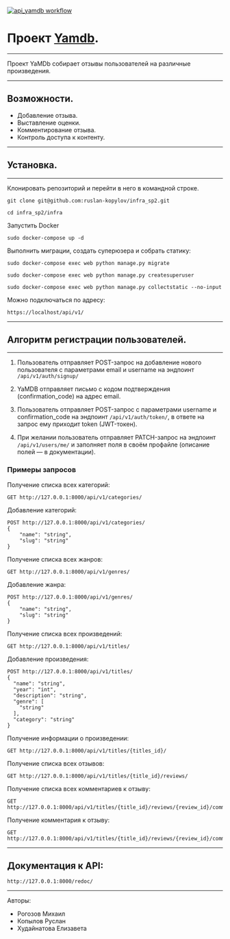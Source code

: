 [![api_yamdb workflow](https://github.com/ruslan-kopylov/yamdb_final/actions/workflows/yamdb_workflow.yml/badge.svg)](https://github.com/ruslan-kopylov/yamdb_final/actions/workflows/yamdb_workflow.yml)

# Проект [Yamdb].
***
Проект YaMDb собирает отзывы пользователей на различные произведения.
***

## Возможности.

* Добавление отзыва.
* Выставление оценки.
* Комментирование отзыва.
* Контроль доступа к контенту.
***

## Установка.
***
Клонировать репозиторий и перейти в него в командной строке.

```
git clone git@github.com:ruslan-kopylov/infra_sp2.git

cd infra_sp2/infra
```

Запустить Docker

```
sudo docker-compose up -d 
```

Выполнить миграции, создать суперюзера и собрать статику:

```
sudo docker-compose exec web python manage.py migrate

sudo docker-compose exec web python manage.py createsuperuser

sudo docker-compose exec web python manage.py collectstatic --no-input

```
Можно подключаться по адресу:

```
https://localhost/api/v1/
```
***
## Алгоритм регистрации пользователей.
***
1. Пользователь отправляет POST-запрос на добавление нового пользователя с параметрами email и username на эндпоинт ```/api/v1/auth/signup/```

2. YaMDB отправляет письмо с кодом подтверждения (confirmation_code) на адрес email.
3. Пользователь отправляет POST-запрос с параметрами username и confirmation_code на эндпоинт  ```/api/v1/auth/token/```, в ответе на запрос ему приходит token (JWT-токен).
4. При желании пользователь отправляет PATCH-запрос на эндпоинт ```/api/v1/users/me/``` и заполняет поля в своём профайле (описание полей — в документации).

### Примеры запросов

Получение списка всех категорий:
```
GET http://127.0.0.1:8000/api/v1/categories/
```
Добавление категорий:
```
POST http://127.0.0.1:8000/api/v1/categories/
{
	"name": "string",
	"slug": "string"
}
```
Получение списка всех жанров:
```
GET http://127.0.0.1:8000/api/v1/genres/
```
Добавление жанра:
```
POST http://127.0.0.1:8000/api/v1/genres/
{
	"name": "string",
	"slug": "string"
}
```
Получение списка всех произведений:
```
GET http://127.0.0.1:8000/api/v1/titles/
```
Добавление произведения:
```
POST http://127.0.0.1:8000/api/v1/titles/
{
  "name": "string",
  "year": "int",
  "description": "string",
  "genre": [
    "string"
  ],
  "category": "string"
}
```
Получение информации о произведении:
```
GET http://127.0.0.1:8000/api/v1/titles/{titles_id}/
```
Получение списка всех отзывов:
```
GET http://127.0.0.1:8000/api/v1/titles/{title_id}/reviews/
```
Получение списка всех комментариев к отзыву:
```
GET http://127.0.0.1:8000/api/v1/titles/{title_id}/reviews/{review_id}/comments/
```
Получение комментария к отзыву:
```
GET http://127.0.0.1:8000/api/v1/titles/{title_id}/reviews/{review_id}/comments/{comment_id}/
```
***
## Документация к API:
```
http://127.0.0.1:8000/redoc/
```
***
Авторы:
* Рогозов Михаил
* Копылов Руслан
* Худайнатова Елизавета

[Yamdb]:http://yamdb-kopylov.ddns.net/api/v1/
